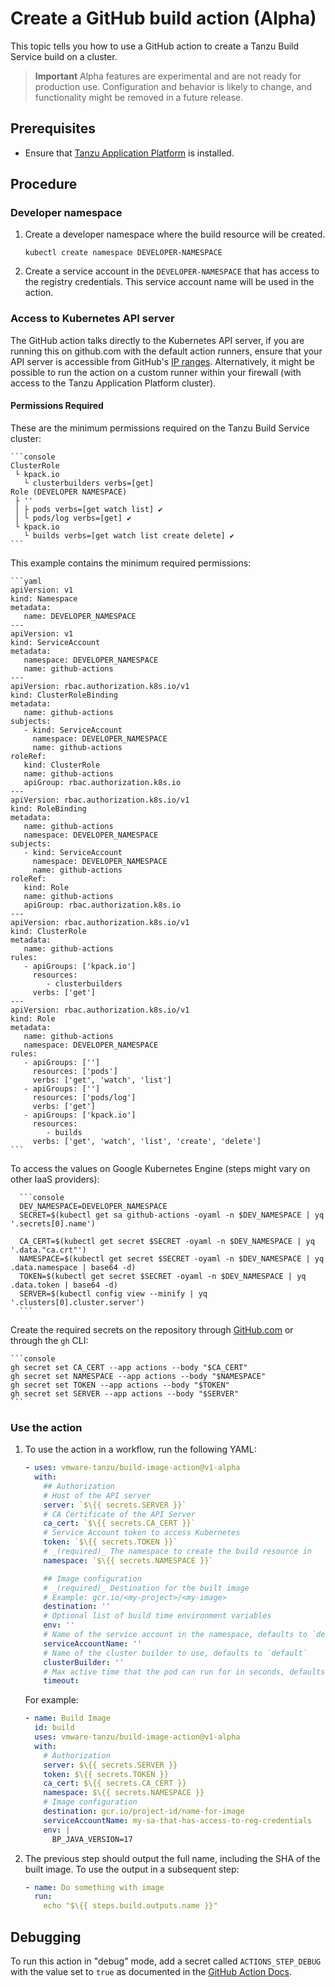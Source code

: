 # Create a GitHub build action (Alpha)

This topic tells you how to use a GitHub action to create a Tanzu Build Service build on a cluster.

> **Important** Alpha features are experimental and are not ready for production use. Configuration
> and behavior is likely to change, and functionality might be removed in a future release.

## Prerequisites

- Ensure that [Tanzu Application Platform](../install-intro.hbs.md) is installed.

## Procedure

### Developer namespace

1. Create a developer namespace where the build resource will be created.

    ```console
    kubectl create namespace DEVELOPER-NAMESPACE
    ```

2. Create a service account in the `DEVELOPER-NAMESPACE` that has access to the registry
credentials. This service account name will be used in the action.

### Access to Kubernetes API server

The GitHub action talks directly to the Kubernetes API server, if you are running this on github.com
with the default action runners, ensure that your API server is accessible from
GitHub's [IP ranges](https://docs.github.com/en/authentication/keeping-your-account-and-data-secure/about-githubs-ip-addresses).
Alternatively, it might be possible to run the action on a custom runner within your firewall
(with access to the Tanzu Application Platform cluster).

#### Permissions Required

These are the minimum permissions required on the Tanzu Build Service cluster:

    ```console
    ClusterRole
     └ kpack.io
       └ clusterbuilders verbs=[get]
    Role (DEVELOPER NAMESPACE)
     ├ ''
     │ ├ pods verbs=[get watch list] ✔
     │ └ pods/log verbs=[get] ✔
     └ kpack.io
       └ builds verbs=[get watch list create delete] ✔
    ```

This example contains the minimum required permissions:

    ```yaml
    apiVersion: v1
    kind: Namespace
    metadata:
       name: DEVELOPER_NAMESPACE
    ---
    apiVersion: v1
    kind: ServiceAccount
    metadata:
       namespace: DEVELOPER_NAMESPACE
       name: github-actions
    ---
    apiVersion: rbac.authorization.k8s.io/v1
    kind: ClusterRoleBinding
    metadata:
       name: github-actions
    subjects:
       - kind: ServiceAccount
         namespace: DEVELOPER_NAMESPACE
         name: github-actions
    roleRef:
       kind: ClusterRole
       name: github-actions
       apiGroup: rbac.authorization.k8s.io
    ---
    apiVersion: rbac.authorization.k8s.io/v1
    kind: RoleBinding
    metadata:
       name: github-actions
       namespace: DEVELOPER_NAMESPACE
    subjects:
       - kind: ServiceAccount
         namespace: DEVELOPER_NAMESPACE
         name: github-actions
    roleRef:
       kind: Role
       name: github-actions
       apiGroup: rbac.authorization.k8s.io
    ---
    apiVersion: rbac.authorization.k8s.io/v1
    kind: ClusterRole
    metadata:
       name: github-actions
    rules:
       - apiGroups: ['kpack.io']
         resources:
            - clusterbuilders
         verbs: ['get']
    ---
    apiVersion: rbac.authorization.k8s.io/v1
    kind: Role
    metadata:
       name: github-actions
       namespace: DEVELOPER_NAMESPACE
    rules:
       - apiGroups: ['']
         resources: ['pods']
         verbs: ['get', 'watch', 'list']
       - apiGroups: ['']
         resources: ['pods/log']
         verbs: ['get']
       - apiGroups: ['kpack.io']
         resources:
            - builds
         verbs: ['get', 'watch', 'list', 'create', 'delete']
    ```

To access the values on Google Kubernetes Engine (steps might vary on other IaaS providers):

      ```console
      DEV_NAMESPACE=DEVELOPER_NAMESPACE
      SECRET=$(kubectl get sa github-actions -oyaml -n $DEV_NAMESPACE | yq '.secrets[0].name')

      CA_CERT=$(kubectl get secret $SECRET -oyaml -n $DEV_NAMESPACE | yq '.data."ca.crt"')
      NAMESPACE=$(kubectl get secret $SECRET -oyaml -n $DEV_NAMESPACE | yq .data.namespace | base64 -d)
      TOKEN=$(kubectl get secret $SECRET -oyaml -n $DEV_NAMESPACE | yq .data.token | base64 -d)
      SERVER=$(kubectl config view --minify | yq '.clusters[0].cluster.server')
      ```

Create the required secrets on the repository
through [GitHub.com](https://docs.github.com/en/actions/security-guides/encrypted-secrets#creating-encrypted-secrets-for-a-repository)
or through the `gh` CLI:

    ```console
    gh secret set CA_CERT --app actions --body "$CA_CERT"
    gh secret set NAMESPACE --app actions --body "$NAMESPACE"
    gh secret set TOKEN --app actions --body "$TOKEN"
    gh secret set SERVER --app actions --body "$SERVER"
    ```

### Use the action

1. To use the action in a workflow, run the following YAML:

    ```yaml
    - uses: vmware-tanzu/build-image-action@v1-alpha
      with:
        ## Authorization
        # Host of the API server
        server: `$\{{ secrets.SERVER }}`
        # CA Certificate of the API Server
        ca_cert: `$\{{ secrets.CA_CERT }}`
        # Service Account token to access Kubernetes
        token: `$\{{ secrets.TOKEN }}`
        # _(required)_ The namespace to create the build resource in
        namespace: `$\{{ secrets.NAMESPACE }}`

        ## Image configuration
        # _(required)_ Destination for the built image
        # Example: gcr.io/<my-project>/<my-image>
        destination: ''
        # Optional list of build time environment variables
        env: ''
        # Name of the service account in the namespace, defaults to `default`
        serviceAccountName: ''
        # Name of the cluster builder to use, defaults to `default`
        clusterBuilder: ''
        # Max active time that the pod can run for in seconds, defaults to 3600
        timeout:
    ```

      For example:

    ```yaml
    - name: Build Image
      id: build
      uses: vmware-tanzu/build-image-action@v1-alpha
      with:
        # Authorization
        server: $\{{ secrets.SERVER }}
        token: $\{{ secrets.TOKEN }}
        ca_cert: $\{{ secrets.CA_CERT }}
        namespace: $\{{ secrets.NAMESPACE }}
        # Image configuration
        destination: gcr.io/project-id/name-for-image
        serviceAccountName: my-sa-that-has-access-to-reg-credentials
        env: |
          BP_JAVA_VERSION=17
    ```

2. The previous step should output the full name, including the SHA of the built image. To use the
output in a subsequent step:

    ```yaml
    - name: Do something with image
      run:
        echo "$\{{ steps.build.outputs.name }}"
    ```

## Debugging

To run this action in "debug" mode, add a secret called `ACTIONS_STEP_DEBUG` with the value set to
`true` as documented in the [GitHub Action Docs](https://docs.github.com/en/actions/monitoring-and-troubleshooting-workflows/enabling-debug-logging).
